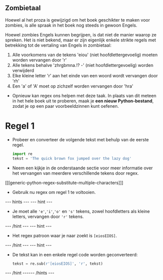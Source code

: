 ## Zombietaal

Hoewel al het proza is gewijzigd om het boek geschikter te maken voor zombies, is alle spraak in het boek nog steeds in gewoon Engels.

Hoewel zombies Engels kunnen begrijpen, is dat niet de manier waarop ze spreken. Het is niet bekend, maar er zijn eigenlijk enkele strikte regels met betrekking tot de vertaling van Engels in zombietaal:

1. Alle voorkomens van de tekens 'eiou' (niet hoofdlettergevoelig) moeten worden vervangen door 'r'
1. Alle tekens behalve 'zhrgbmna.!? -' (niet hoofdlettergevoelig) worden verwijderd
1. Elke kleine letter 'r' aan het einde van een woord wordt vervangen door 'rh'
1. Een 'a' of 'A' moet op zichzelf worden vervangen door 'hra'

- Opnieuw kan regex ons helpen met deze taak. In plaats van dit meteen in het hele boek uit te proberen, maak je **een nieuw Python-bestand**, zodat je op een paar voorbeeldzinnen kunt oefenen.

# Regel 1

- Probeer en converteer de volgende tekst met behulp van de eerste regel.

    ```python
    import re
    tekst = 'The quick brown fox jumped over the lazy dog'
    ```

- Neem een kijkje in de onderstaande sectie voor meer informatie over het vervangen van meerdere verschillende tekens door regex.

[[[generic-python-regex-substitute-multiple-characters]]]

- Gebruik nu regex om regel 1 te voltooien.

--- hints ---
 --- hint ---

- Je moet alle `'e'`,`'i'`,`'o'` en `'s'` tekens, zowel hoofdletters als kleine letters, vervangen door `'r'` tekens.

--- /hint --- --- hint ---

- Het regex patroon waar je naar zoekt is `[eiosEIOS]`.

--- /hint --- --- hint ---

- De tekst kan in een enkele regel code worden geconverteerd:

    ```python
    tekst = re.sub(r'[eiosEIOS]', 'r', tekst)
    ```

--- /hint ------ /hints ---
